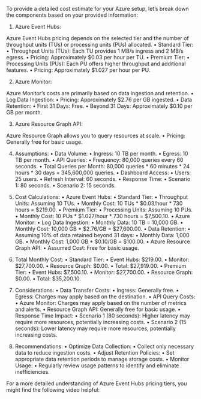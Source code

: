 To provide a detailed cost estimate for your Azure setup, let’s break down the components based on your provided information:

1. Azure Event Hubs:

Azure Event Hubs pricing depends on the selected tier and the number of throughput units (TUs) or processing units (PUs) allocated.
	•	Standard Tier:
	•	Throughput Units (TUs): Each TU provides 1 MB/s ingress and 2 MB/s egress.
	•	Pricing: Approximately $0.03 per hour per TU.
	•	Premium Tier:
	•	Processing Units (PUs): Each PU offers higher throughput and additional features.
	•	Pricing: Approximately $1.027 per hour per PU.

2. Azure Monitor:

Azure Monitor’s costs are primarily based on data ingestion and retention.
	•	Log Data Ingestion:
	•	Pricing: Approximately $2.76 per GB ingested.
	•	Data Retention:
	•	First 31 Days: Free.
	•	Beyond 31 Days: Approximately $0.10 per GB per month.

3. Azure Resource Graph API:

Azure Resource Graph allows you to query resources at scale.
	•	Pricing: Generally free for basic usage.

4. Assumptions:
	•	Data Volume:
	•	Ingress: 10 TB per month.
	•	Egress: 10 TB per month.
	•	API Queries:
	•	Frequency: 80,000 queries every 60 seconds.
	•	Total Queries per Month: 80,000 queries * 60 minutes * 24 hours * 30 days = 345,600,000 queries.
	•	Dashboard Access:
	•	Users: 25 users.
	•	Refresh Interval: 60 seconds.
	•	Response Time:
	•	Scenario 1: 80 seconds.
	•	Scenario 2: 15 seconds.

5. Cost Calculations:
	•	Azure Event Hubs:
	•	Standard Tier:
	•	Throughput Units: Assuming 10 TUs.
	•	Monthly Cost: 10 TUs * $0.03/hour * 730 hours = $219.00.
	•	Premium Tier:
	•	Processing Units: Assuming 10 PUs.
	•	Monthly Cost: 10 PUs * $1.027/hour * 730 hours = $7,500.10.
	•	Azure Monitor:
	•	Log Data Ingestion:
	•	Monthly Data: 10 TB = 10,000 GB.
	•	Monthly Cost: 10,000 GB * $2.76/GB = $27,600.00.
	•	Data Retention:
	•	Assuming 10% of data retained beyond 31 days:
	•	Monthly Data: 1,000 GB.
	•	Monthly Cost: 1,000 GB * $0.10/GB = $100.00.
	•	Azure Resource Graph API:
	•	Assumed Cost: Free for basic usage.

6. Total Monthly Cost:
	•	Standard Tier:
	•	Event Hubs: $219.00.
	•	Monitor: $27,700.00.
	•	Resource Graph: $0.00.
	•	Total: $27,919.00.
	•	Premium Tier:
	•	Event Hubs: $7,500.10.
	•	Monitor: $27,700.00.
	•	Resource Graph: $0.00.
	•	Total: $35,200.10.

7. Considerations:
	•	Data Transfer Costs:
	•	Ingress: Generally free.
	•	Egress: Charges may apply based on the destination.
	•	API Query Costs:
	•	Azure Monitor: Charges may apply based on the number of metrics and alerts.
	•	Resource Graph API: Generally free for basic usage.
	•	Response Time Impact:
	•	Scenario 1 (80 seconds): Higher latency may require more resources, potentially increasing costs.
	•	Scenario 2 (15 seconds): Lower latency may require more resources, potentially increasing costs.

8. Recommendations:
	•	Optimize Data Collection:
	•	Collect only necessary data to reduce ingestion costs.
	•	Adjust Retention Policies:
	•	Set appropriate data retention periods to manage storage costs.
	•	Monitor Usage:
	•	Regularly review usage patterns to identify and eliminate inefficiencies.

For a more detailed understanding of Azure Event Hubs pricing tiers, you might find the following video helpful:
